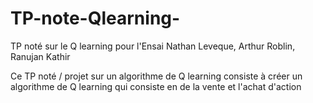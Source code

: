 # TP-note-Qlearning-
TP noté sur le Q learning pour l'Ensai Nathan Leveque, Arthur Roblin, Ranujan Kathir

Ce TP noté / projet sur un algorithme de Q learning consiste à créer un algorithme de Q learning qui consiste en de la vente et l'achat d'action
